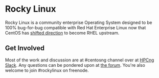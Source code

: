 # Rocky Linux

Rocky Linux is a community enterprise Operating System designed to be 100% bug-for-bug compatible with Red Hat Enterprise Linux now that CentOS has [shifted direction][centos-announcement] to become RHEL upstream.

[centos-announcement]: https://blog.centos.org/2020/12/future-is-centos-stream/
## Get Involved

Most of the work and discussion are at #centosng channel over at [HPCng Slack][slack]. Any questions can be pondered upon at [the forum][discourse]. You're also welcome to join #rockylinux on freenode.

[slack]: https://hpcng.slack.com
[discourse]: https://forums.rockylinux.org
